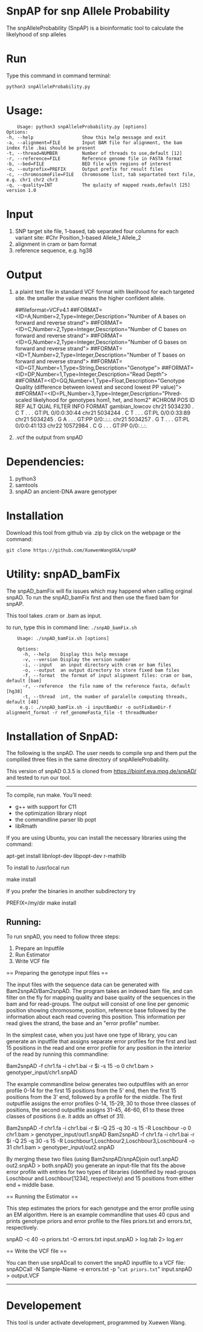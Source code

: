 
# SnpAP for snp Allele Probability

The snpAlleleProbability (SnpAP) is a bioinformatic tool to calculate the likelyhood of snp alleles

# Run
Type this command in command terminal:

`python3 snpAlleleProbability.py`

# Usage: 

        Usage: python3 snpAlleleProbability.py [options]
    Options:
    -h, --help                  Show this help message and exit
    -a, --alignment=FILE        Input BAM file for alignment, the bam index file .bai should be present
    -t, --thread=NUMBER         Number of threads to use,default [12]
    -r, --reference=FILE        Reference genome file in FASTA format
    -b, --bed=FILE              BED file with regions of interest
    -o, --outprefix=PREFIX      Output prefix for result files
    -c, --chromosomeFile=FILE   Chromosome list, tab separtated text file, e.g. chr1 chr2 chr3
    -q, --quality=INT           The qulaity of mapped reads,default [25]
    version 1.0



# Input

1. SNP target site file, 1-based, tab separated four columns for each variant site:
           #Chr	Position_1-based	Allele_1	Allele_2
3. alignment in cram or bam format
4. reference sequence, e.g. hg38


# Output
 1.  a plaint text  file in standard VCF format with likelihood for each targeted site. the smaller the value means the higher confident allele.


        ##fileformat=VCFv4.1
        ##FORMAT=<ID=A,Number=2,Type=Integer,Description="Number of A bases on forward and reverse strand">
        ##FORMAT=<ID=C,Number=2,Type=Integer,Description="Number of C bases on forward and reverse strand">
        ##FORMAT=<ID=G,Number=2,Type=Integer,Description="Number of G bases on forward and reverse strand">
        ##FORMAT=<ID=T,Number=2,Type=Integer,Description="Number of T bases on forward and reverse strand">
        ##FORMAT=<ID=GT,Number=1,Type=String,Description="Genotype">
        ##FORMAT=<ID=DP,Number=1,Type=Integer,Description="Read Depth">
        ##FORMAT=<ID=GQ,Number=1,Type=Float,Description="Genotype Quality (difference between lowest and second lowest PP value)">
        ##FORMAT=<ID=PL,Number=3,Type=Integer,Description="Phred-scaled likelyhood for genotypes hom1, het, and hom2"
        #CHROM	POS	ID	REF	ALT	QUAL	FILTER	INFO	FORMAT	gambian_lowcov
        chr21	5034230	.	C	T	.	.	.	GT:PL	0/0:0:30:44
        chr21	5034244	.	C	T	.	.	.	GT:PL	0/0:0:33:89
        chr21	5034245	.	G	A	.	.	.	GT:PP	0/0:.:.:.
        chr21	5034257	.	G	T	.	.	.	GT:PL	0/0:0:41:133
        chr22	10572984	.	C	G	.	.	.	GT:PP	0/0:.:.:.


3. .vcf the output from snpAD
   

# Dependencies: 
1. python3
2. samtools
3. snpAD an ancient-DNA aware genotyper


# Installation

Download this tool from github via .zip by click on the webpage or the command:

`git clone https://github.com/XuewenWangUGA/snpAP`


# Utility: snpAD_bamFix

The snpAD_bamFix will fix issues which may happend when calling orginal snpAD. To run the snpAD_bamFix first and then use the fixed bam for snpAP.

This tool takes .cram or .bam as input.

to run, type this in command line:
`./snpAD_bamFix.sh`

    
        Usage: ./snpAD_bamFix.sh [options]
        
        Options:
          -h, --help    Display this help message
          -v, --version Display the version number
          -i, --input   an input directory with cram or bam files
          -o, --output  an output directory to store fixed bam files
          -f, --format  the format of input alignment files: cram or bam, default [bam]
          -r, --reference  the file name of the reference fasta, default [hg38]
          -t, --thread  int, the number of paralelle computing threads, default [40]
         e.g.: ./snpAD_bamFix.sh -i inputBamDir -o outFixBamDir-f alignment_format -r ref_genomeFasta_file -t threadNumber


# Installation of SnpAD:
The following is the snpAD. The user needs to compile snp and them put the compliled three files in the same directory of snpAlleleProbability.

This version of snpAD 0.3.5 is cloned from https://bioinf.eva.mpg.de/snpAD/ and tested to run our tool. 

-------------

To compile, run make. You'll need:
- g++ with support for C11
- the optimization library nlopt
- the commandline parser lib popt
- libRmath

If you are using Ubuntu, you can install the necessary libraries using the command:

apt-get install libnlopt-dev libpopt-dev r-mathlib

To install to /usr/local run 

make install

If you prefer the binaries in another subdirectory try

PREFIX=/my/dir make install


Running:
--------

To run snpAD, you need to follow three steps:
1) Prepare an Inputfile
2) Run Estimator 
3) Write VCF file

== Preparing the genotype input files ==

The input files with the sequence data can be generated with
Bam2snpAD/Bam2snpAD. The program takes an indexed bam file, and can filter on
the fly for mapping quality and base quality of the sequences in the bam and
for read-groups. The output will consist of one line per genomic position
showing chromosome, position, reference base followed by the information about
each read covering this position. This information per read gives the strand,
the base and an "error profile" number. 

In the simplest case, when you just have one type of library, you can generate
an inputfile that assigns separate error profiles for the first and last 15
positions in the read and one error profile for any position in the interior of
the read by running this commandline:

Bam2snpAD -f chr1.fa -i chr1.bai -r $i -s 15 -o 0 chr1.bam > genotyper_input/chr1.snpAD

The example commandline below generates two outputfiles with an error profile
0-14 for the first 15 positions from the 5' end, then the first 15 positions
from the 3' end, followed by a profile for the middle. The first outputfile
assigns the error profiles 0-14, 15-29, 30 to those three classes of positions,
the second outputfile assigns 31-45, 46-60, 61  to these three classes of
positions (i.e. it adds an offset of 31). 

Bam2snpAD -f chr1.fa -i chr1.bai -r $i -Q 25 -q 30 -s 15 -R Loschbour -o 0 chr1.bam > genotyper_input/out1.snpAD
Bam2snpAD -f chr1.fa -i chr1.bai -r $i -Q 25 -q 30 -s 15 -R Loschbour1,Loschbour2,Loschbour3,Loschbour4 -o 31 chr1.bam > genotyper_input/out2.snpAD

By merging these two files (using Bam2snpAD/snpADjoin out1.snpAD out2.snpAD >
both.snpAD) you generate an input-file that fits the above error profile with
entries for two types of libraries (identified by read-groups Loschbour and
Loschbour[1234], respectively) and 15 positions from either end + middle base.

== Running the Estimator ==

This step estimates the priors for each genotype and the error profile using an
EM algorithm. Here is an example commandline that uses 40 cpus and prints
genotype priors and error profile to the files priors.txt and errors.txt,
respectively. 

snpAD -c 40 -o priors.txt -O errors.txt input.snpAD > log.tab 2> log.err

== Write the VCF file ==

You can then use snpADcall to convert the snpAD inputfile to a VCF file:
snpADCall -N Sample-Name -e errors.txt -p "`cat priors.txt`" input.snpAD > output.VCF

--------


# Developement

This tool is under activate development, programmed by Xuewen Wang. 

